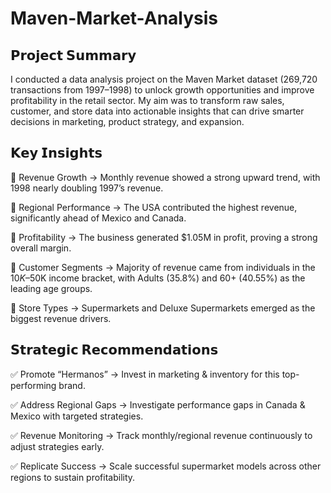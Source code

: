 # Maven-Market-Analysis
## 𝗣𝗿𝗼𝗷𝗲𝗰𝘁 𝗦𝘂𝗺𝗺𝗮𝗿𝘆
I conducted a data analysis project on the Maven Market dataset (269,720 transactions from 1997–1998) to unlock growth opportunities and improve profitability in the retail sector. My aim was to transform raw sales, customer, and store data into actionable insights that can drive smarter decisions in marketing, product strategy, and expansion.

## 𝗞𝗲𝘆 𝗜𝗻𝘀𝗶𝗴𝗵𝘁𝘀
🔹 Revenue Growth → Monthly revenue showed a strong upward trend, with 1998 nearly doubling 1997’s revenue.

🔹 Regional Performance → The USA contributed the highest revenue, significantly ahead of Mexico and Canada.

🔹 Profitability → The business generated $1.05M in profit, proving a strong overall margin.

🔹 Customer Segments → Majority of revenue came from individuals in the $10K–$50K income bracket, with Adults (35.8%) and 60+ (40.55%) as the leading age groups.

🔹 Store Types → Supermarkets and Deluxe Supermarkets emerged as the biggest revenue drivers.

## 𝗦𝘁𝗿𝗮𝘁𝗲𝗴𝗶𝗰 𝗥𝗲𝗰𝗼𝗺𝗺𝗲𝗻𝗱𝗮𝘁𝗶𝗼𝗻𝘀
✅ Promote “Hermanos” → Invest in marketing & inventory for this top-performing brand.

✅ Address Regional Gaps → Investigate performance gaps in Canada & Mexico with targeted strategies.

✅ Revenue Monitoring → Track monthly/regional revenue continuously to adjust strategies early.

✅ Replicate Success → Scale successful supermarket models across other regions to sustain profitability.
